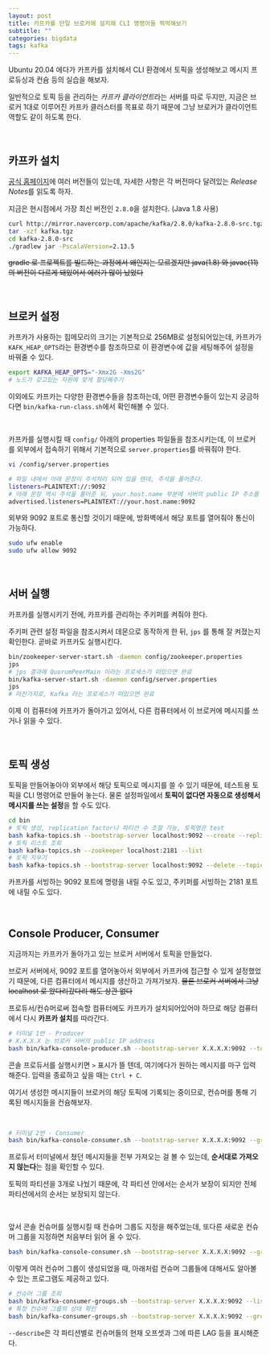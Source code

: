 ```yaml
---
layout: post
title: 카프카를 단일 브로커에 설치해 CLI 명령어들 찍먹해보기
subtitle: ""
categories: bigdata
tags: kafka
---
```


Ubuntu 20.04 에다가 카프카를 설치해서 CLI 환경에서 토픽을 생성해보고 메시지 프로듀싱과 컨슘 등의 실습을 해보자.

일반적으로 토픽 등을 관리하는 *카프카 클라이언트*라는 서버를 따로 두지만, 지금은 브로커 1대로 이루어진 카프카 클러스터를 목표로 하기 때문에 그냥 브로커가 클라이언트 역할도 같이 하도록 한다.

<br>

## 카프카 설치

[공식 홈페이지](https://kafka.apache.org/downloads)에 여러 버전들이 있는데, 자세한 사항은 각 버전마다 달려있는 *Release Notes*를 읽도록 하자.

지금은 현시점에서 가장 최신 버전인 ```2.8.0```을 설치한다. (Java 1.8 사용)

```bash
curl http://mirror.navercorp.com/apache/kafka/2.8.0/kafka-2.8.0-src.tgz --output kafka.tgz
tar -xzf kafka.tgz
cd kafka-2.8.0-src
./gradlew jar -PscalaVersion=2.13.5
```

~~gradle 로 프로젝트를 빌드하는 과정에서 왜인지는 모르겠지만 java(1.8) 와 javac(11) 의 버전이 다르게 돼있어서 에러가 많이 났었다~~

<br>

## 브로커 설정

카프카가 사용하는 힙메모리의 크기는 기본적으로 256MB로 설정되어있는데, 카프카가 ```KAFK_HEAP_OPTS```라는 환경변수를 참조하므로 이 환경변수에 값을 세팅해주어 설정을 바꿔줄 수 있다.

```bash
export KAFKA_HEAP_OPTS="-Xmx2G -Xms2G"
# 노드가 갖고있는 자원에 맞게 할당해주기
```

이외에도 카프카는 다양한 환경변수들을 참조하는데, 어떤 환경변수들이 있는지 궁금하다면 ```bin/kafka-run-class.sh```에서 확인해볼 수 있다.

<br>

카프카를 실행시킬 때 ```config/``` 아래의 properties 파일들을 참조시키는데, 이 브로커를 외부에서 접속하기 위해서 기본적으로 ```server.properties```를 바꿔줘야 한다.
```bash
vi /config/server.properties

# 파일 내에서 아래 문장이 주석처리 되어 있을 텐데, 주석을 풀어준다.
listeners=PLAINTEXT://:9092
# 아래 문장 역시 주석을 풀어준 뒤, your.host.name 부분에 서버의 public IP 주소를 넣어준다.
advertised.listeners=PLAINTEXT://your.host.name:9092
```

<!-- 다른 옵션들도 많이 있는데, 궁금하면 [server.properties](~~)를 확인해보자. -->

외부와 9092 포트로 통신할 것이기 때문에, 방화벽에서 해당 포트를 열어줘야 통신이 가능하다.

```bash
sudo ufw enable
sudo ufw allow 9092
```

<br>

## 서버 실행

카프카를 실행시키기 전에, 카프카를 관리하는 주키퍼를 켜줘야 한다.

주키퍼 관련 설정 파일을 참조시켜서 데몬으로 동작하게 한 뒤, ```jps``` 를 통해 잘 켜졌는지 확인한다. 곧바로 카프카도 실행시킨다.
```bash
bin/zookeeper-server-start.sh -daemon config/zookeeper.properties
jps
# jps 결과에 QuorumPeerMain 이라는 프로세스가 떠있으면 완료
bin/kafka-server-start.sh -daemon config/server.properties
jps
# 마찬가지로, Kafka 라는 프로세스가 떠있으면 완료
```

이제 이 컴퓨터에 카프카가 돌아가고 있어서, 다른 컴퓨터에서 이 브로커에 메시지를 쓰거나 읽을 수 있다.

<br>

## 토픽 생성

토픽을 만들어놓아야 외부에서 해당 토픽으로 메시지를 쓸 수 있기 때문에, 테스트용 토픽을 CLI 명령어로 만들어 놓는다. 물론 설정파일에서 **토픽이 없다면 자동으로 생성해서 메시지를 쓰는 설정**을 할 수도 있다.

```bash
cd bin
# 토픽 생성, replication factor나 파티션 수 조절 가능, 토픽명은 test
bash kafka-topics.sh --bootstrap-server localhost:9092 --create --replication-factor 1 --partitions 3 --topic test
# 토픽 리스트 조회
bash kafka-topics.sh --zookeeper localhost:2181 --list
# 토픽 지우기
bash kafka-topics.sh --bootstrap-server localhost:9092 --delete --topic test
```

카프카를 서빙하는 9092 포트에 명령을 내릴 수도 있고, 주키퍼를 서빙하는 2181 포트에 내릴 수도 있다.

<br>

## Console Producer, Consumer

지금까지는 카프카가 돌아가고 있는 브로커 서버에서 토픽을 만들었다.

브로커 서버에서, 9092 포트를 열어놓아서 외부에서 카프카에 접근할 수 있게 설정했었기 때문에, 다른 컴퓨터에서 메시지를 생산하고 가져가보자. ~~물론 브로커 서버에서 그냥 localhost 로 왔다리갔다리 해도 상관 없다~~

프로듀서/컨슈머로써 접속할 컴퓨터에도 카프카가 설치되어있어야 하므로 해당 컴퓨터에서 다시 **카프카 설치**를 따라간다.

```bash
# 터미널 1번 - Producer
# X.X.X.X 는 브로커 서버의 public IP address
bash bin/kafka-console-producer.sh --bootstrap-server X.X.X.X:9092 --topic test
```

콘솔 프로듀서를 실행시키면 ```>``` 표시가 뜰 텐데, 여기에다가 원하는 메시지를 마구 입력해준다. 입력을 종료하고 싶을 때는 ```Ctrl + C```.

여기서 생성한 메시지들이 브로커의 해당 토픽에 기록되는 중이므로, 컨슈머를 통해 기록된 메시지들을 컨슘해보자.

<br>

```bash
# 터미널 2번 - Consumer
bash bin/kafka-console-consumer.sh --bootstrap-server X.X.X.X:9092 --group testgroup --topic test
```

프로듀서 터미널에서 쳤던 메시지들을 전부 가져오는 걸 볼 수 있는데, **순서대로 가져오지 않는다**는 점을 확인할 수 있다.

토픽의 파티션을 3개로 나눴기 때문에, 각 파티션 안에서는 순서가 보장이 되지만 전체 파티션에서의 순서는 보장되지 않는다.

<br>

앞서 콘솔 컨슈머를 실행시킬 때 컨슈머 그룹도 지정을 해주었는데, 또다른 새로운 컨슈머 그룹을 지정하면 처음부터 읽어 올 수 있다.

```bash
bash bin/kafka-console-consumer.sh --bootstrap-server X.X.X.X:9092 --group testgroup2 --from-beginning --topic test
```

이렇게 여러 컨슈머 그룹이 생성되었을 때, 아래처럼 컨슈머 그룹들에 대해서도 알아볼 수 있는 프로그램도 제공하고 있다.
```bash
# 컨슈머 그룹 조회
bash bin/kafka-consumer-groups.sh --bootstrap-server X.X.X.X:9092 --list
# 특정 컨슈머 그룹의 상태 확인
bash bin/kafka-consumer-groups.sh --bootstrap-server X.X.X.X:9092 --group testgroup --describe
```

```--describe```은 각 파티션별로 컨슈머들의 현재 오프셋과 그에 따른 LAG 등을 표시해준다.
